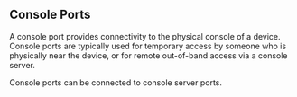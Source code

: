 ## Console Ports

A console port provides connectivity to the physical console of a device. Console ports are typically used for temporary access by someone who is physically near the device, or for remote out-of-band access via a console server.

Console ports can be connected to console server ports.
